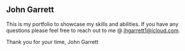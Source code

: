 ## John Garrett

This is my portfolio to showcase my skills and abilities. If you have any questions please feel free to reach out to me @ jhgarrett1@icloud.com.

Thank you for your time,
John Garrett